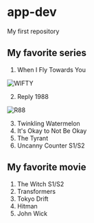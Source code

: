 # app-dev
My first repository
## My favorite series
1. When I Fly Towards You

![WIFTY](https://dramaslot.com/wp-content/uploads/2023/08/When-I-Fly-Towards-You.webp)

2. Reply 1988

![R88](https://i.pinimg.com/enabled_lo_mid/236x/0d/50/f6/0d50f6bb632cbe80f79b6811f95bdc6c.jpg)

3. Twinkling Watermelon
4. It's Okay to Not Be Okay
5. The Tyrant
6. Uncanny Counter S1/S2
## My favorite movie
1. The Witch S1/S2
2. Transformers
3. Tokyo Drift
4. Hitman
5. John Wick
